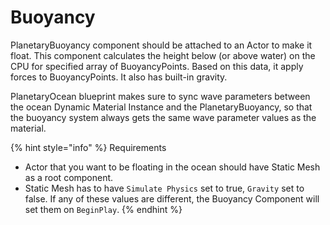 # Buoyancy

PlanetaryBuoyancy component should be attached to an Actor to make it float. This component calculates the height below (or above water) on the CPU for specified array of BuoyancyPoints. Based on this data, it apply forces to BuoyancyPoints. It also has built-in gravity.

PlanetaryOcean blueprint makes sure to sync wave parameters between the ocean Dynamic Material Instance and the PlanetaryBuoyancy, so that the buoyancy system always gets the same wave parameter values as the material.

{% hint style="info" %}
Requirements

* Actor that you want to be floating in the ocean should have Static Mesh as a root component.
* Static Mesh has to have `Simulate Physics` set to true, `Gravity` set to false. If any of these values are different, the Buoyancy Component will set them on `BeginPlay`.
{% endhint %}
